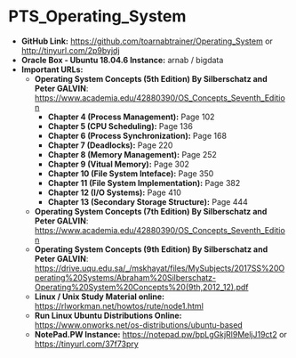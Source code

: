 # PTS_Operating_System

* **GitHub Link:** https://github.com/toarnabtrainer/Operating_System or http://tinyurl.com/2p9byjdj
* **Oracle Box - Ubuntu 18.04.6 Instance:** arnab / bigdata
* **Important URLs:**
   * **Operating System Concepts (5th Edition) By Silberschatz and Peter GALVIN**: https://www.academia.edu/42880390/OS_Concepts_Seventh_Edition
     * **Chapter 4 (Process Management):** Page 102
     * **Chapter 5 (CPU Scheduling):** Page 136
     * **Chapter 6 (Process Synchronization):** Page 168
     * **Chapter 7 (Deadlocks):** Page 220
     * **Chapter 8 (Memory Management):** Page 252
     * **Chapter 9 (Vitual Memory):** Page 302
     * **Chapter 10 (File System Inteface):** Page 350
     * **Chapter 11 (File System Implementation):** Page 382
     * **Chapter 12 (I/O Systems):** Page 410
     * **Chapter 13 (Secondary Storage Structure):** Page 444
   * **Operating System Concepts (7th Edition) By Silberschatz and Peter GALVIN**: https://www.academia.edu/42880390/OS_Concepts_Seventh_Edition
   * **Operating System Concepts (9th Edition) By Silberschatz and Peter GALVIN**: https://drive.uqu.edu.sa/_/mskhayat/files/MySubjects/2017SS%20Operating%20Systems/Abraham%20Silberschatz-Operating%20System%20Concepts%20(9th,2012_12).pdf
   * **Linux / Unix Study Material online:** https://rlworkman.net/howtos/rute/node1.html
   * **Run Linux Ubuntu Distributions Online:** https://www.onworks.net/os-distributions/ubuntu-based
   * **NotePad.PW Instance:** https://notepad.pw/bpLgGkjRl9MeljJ19ct2 or https://tinyurl.com/37f73pry
